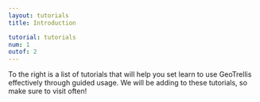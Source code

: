 ```yaml
---
layout: tutorials
title: Introduction

tutorial: tutorials
num: 1
outof: 2
---
```


To the right is a list of tutorials that will help you set learn to use GeoTrellis effectively through guided usage. We will be adding to these tutorials, so make sure to visit often!
